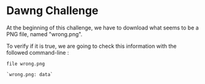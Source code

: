 # Dawng Challenge

At the beginning of this challenge, we have to download what seems to be a PNG file, named "wrong.png".

To verify if it is true, we are going to check this information with the followed command-line :

`file wrong.png`

	`wrong.png: data`

